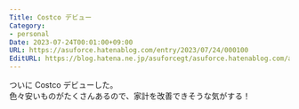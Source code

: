 ```yaml
---
Title: Costco デビュー
Category:
- personal
Date: 2023-07-24T00:01:00+09:00
URL: https://asuforce.hatenablog.com/entry/2023/07/24/000100
EditURL: https://blog.hatena.ne.jp/asuforcegt/asuforce.hatenablog.com/atom/entry/820878482952402674
---
```


ついに Costco デビューした。  
色々安いものがたくさんあるので、家計を改善できそうな気がする！
